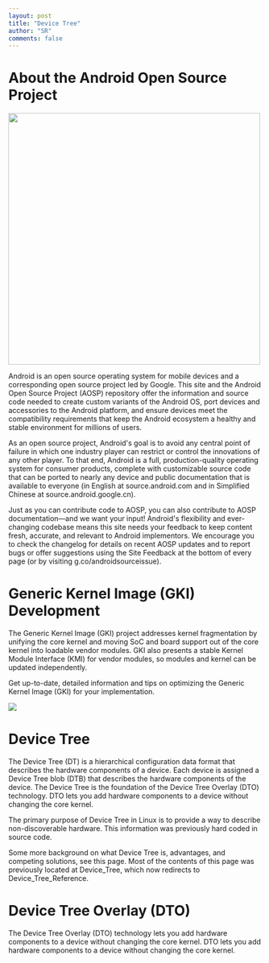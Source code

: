 ```yaml
---
layout: post
title: "Device Tree"
author: "SR"
comments: false
---
```


# About the Android Open Source Project

<img align="center" src="https://source.android.com/static/images/android_stack_720.png" width="500">

Android is an open source operating system for mobile devices and a corresponding open source project led by Google. This site and the Android Open Source Project (AOSP) repository offer the information and source code needed to create custom variants of the Android OS, port devices and accessories to the Android platform, and ensure devices meet the compatibility requirements that keep the Android ecosystem a healthy and stable environment for millions of users.

As an open source project, Android's goal is to avoid any central point of failure in which one industry player can restrict or control the innovations of any other player. To that end, Android is a full, production-quality operating system for consumer products, complete with customizable source code that can be ported to nearly any device and public documentation that is available to everyone (in English at source.android.com and in Simplified Chinese at source.android.google.cn).

Just as you can contribute code to AOSP, you can also contribute to AOSP documentation—and we want your input! Android's flexibility and ever-changing codebase means this site needs your feedback to keep content fresh, accurate, and relevant to Android implementors. We encourage you to check the changelog for details on recent AOSP updates and to report bugs or offer suggestions using the Site Feedback at the bottom of every page (or by visiting g.co/androidsourceissue).

# Generic Kernel Image (GKI) Development
The Generic Kernel Image (GKI) project addresses kernel fragmentation by unifying the core kernel and moving SoC and board support out of the core kernel into loadable vendor modules. GKI also presents a stable Kernel Module Interface (KMI) for vendor modules, so modules and kernel can be updated independently.

Get up-to-date, detailed information and tips on optimizing the Generic Kernel Image (GKI) for your implementation.

<img align="center" src="https://developer.android.com/static/images/cluster-illustrations/success-guide-16-9.svg">

# Device Tree
The Device Tree (DT) is a hierarchical configuration data format that describes the hardware components of a device. Each device is assigned a Device Tree blob (DTB) that describes the hardware components of the device.
The Device Tree is the foundation of the Device Tree Overlay (DTO) technology. DTO lets you add hardware components to a device without changing the core kernel.

The primary purpose of Device Tree in Linux is to provide a way to describe non-discoverable hardware. This information was previously hard coded in source code.

Some more background on what Device Tree is, advantages, and competing solutions, see this page. Most of the contents of this page was previously located at Device_Tree, which now redirects to Device_Tree_Reference.

# Device Tree Overlay (DTO)
The Device Tree Overlay (DTO) technology lets you add hardware components to a device without changing the core kernel.
DTO lets you add hardware components to a device without changing the core kernel.